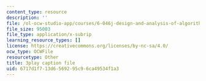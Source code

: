 ```yaml
---
content_type: resource
description: ''
file: /ol-ocw-studio-app/courses/6-046j-design-and-analysis-of-algorithms-spring-2015/6717d1f713d6569295c96ca49534f1a3_MEz1J9wY2iM.vtt
file_size: 95003
file_type: application/x-subrip
learning_resource_types: []
license: https://creativecommons.org/licenses/by-nc-sa/4.0/
ocw_type: OCWFile
resourcetype: Other
title: 3play caption file
uid: 6717d1f7-13d6-5692-95c9-6ca49534f1a3
---
```

